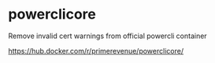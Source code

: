 # powerclicore
Remove invalid cert warnings from official powercli container

https://hub.docker.com/r/primerevenue/powerclicore/
